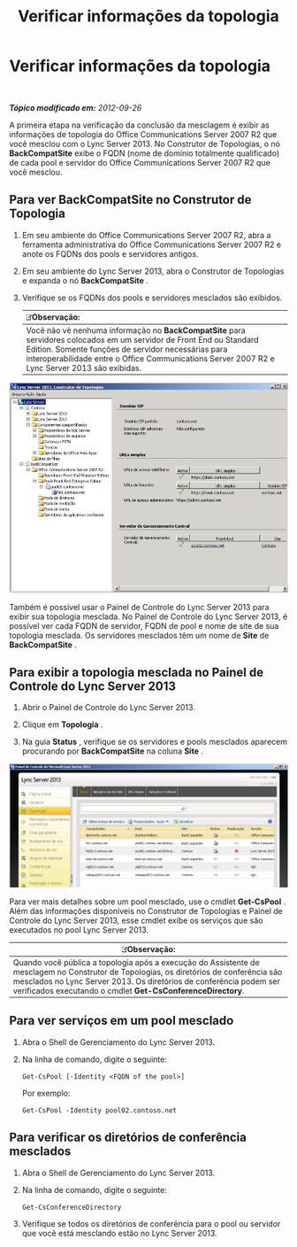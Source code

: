 ﻿---
title: Verificar informações da topologia
TOCTitle: Verificar informações da topologia
ms:assetid: aa4c424e-f87c-4be6-8df6-a0cd193b11fc
ms:mtpsurl: https://technet.microsoft.com/pt-br/library/JJ205151(v=OCS.15)
ms:contentKeyID: 49307753
ms.date: 05/19/2016
mtps_version: v=OCS.15
ms.translationtype: HT
---

# Verificar informações da topologia

 

_**Tópico modificado em:** 2012-09-26_

A primeira etapa na verificação da conclusão da mesclagem é exibir as informações de topologia do Office Communications Server 2007 R2 que você mesclou com o Lync Server 2013. No Construtor de Topologias, o nó **BackCompatSite** exibe o FQDN (nome de domínio totalmente qualificado) de cada pool e servidor do Office Communications Server 2007 R2 que você mesclou.

## Para ver BackCompatSite no Construtor de Topologia

1.  Em seu ambiente do Office Communications Server 2007 R2, abra a ferramenta administrativa do Office Communications Server 2007 R2 e anote os FQDNs dos pools e servidores antigos.

2.  Em seu ambiente do Lync Server 2013, abra o Construtor de Topologias e expanda o nó **BackCompatSite** .

3.  Verifique se os FQDNs dos pools e servidores mesclados são exibidos.
    
    <table>
    <thead>
    <tr class="header">
    <th><img src="images/Gg425756.note(OCS.15).gif" title="note" alt="note" />Observação:</th>
    </tr>
    </thead>
    <tbody>
    <tr class="odd">
    <td>Você não vê nenhuma informação no <strong>BackCompatSite</strong> para servidores colocados em um servidor de Front End ou Standard Edition. Somente funções de servidor necessárias para interoperabilidade entre o Office Communications Server 2007 R2 e Lync Server 2013 são exibidas.</td>
    </tr>
    </tbody>
    </table>


![Caixa de diálogo BackCompatSite do Construtor de Topologia](images/JJ205243.62751c76-f018-4c6d-bb48-c61ef8974d31(OCS.15).jpg "Caixa de diálogo BackCompatSite do Construtor de Topologia")

Também é possível usar o Painel de Controle do Lync Server 2013 para exibir sua topologia mesclada. No Painel de Controle do Lync Server 2013, é possível ver cada FQDN de servidor, FQDN de pool e nome de site de sua topologia mesclada. Os servidores mesclados têm um nome de **Site** de **BackCompatSite** .

## Para exibir a topologia mesclada no Painel de Controle do Lync Server 2013

1.  Abrir o Painel de Controle do Lync Server 2013.

2.  Clique em **Topologia** .

3.  Na guia **Status** , verifique se os servidores e pools mesclados aparecem procurando por **BackCompatSite** na coluna **Site** .

![Painel de Controle do Lync Server mostrando a topologia mesclada](images/JJ205151.f986ddd4-2040-454d-9389-7f6154b59cc9(OCS.15).jpg "Painel de Controle do Lync Server mostrando a topologia mesclada")

Para ver mais detalhes sobre um pool mesclado, use o cmdlet **Get-CsPool** . Além das informações disponíveis no Construtor de Topologias e Painel de Controle do Lync Server 2013, esse cmdlet exibe os serviços que são executados no pool Lync Server 2013.

<table>
<thead>
<tr class="header">
<th><img src="images/Gg425756.note(OCS.15).gif" title="note" alt="note" />Observação:</th>
</tr>
</thead>
<tbody>
<tr class="odd">
<td>Quando você pública a topologia após a execução do Assistente de mesclagem no Construtor de Topologias, os diretórios de conferência são mesclados no Lync Server 2013. Os diretórios de conferência podem ser verificados executando o cmdlet <strong>Get-CsConferenceDirectory</strong>.</td>
</tr>
</tbody>
</table>


## Para ver serviços em um pool mesclado

1.  Abra o Shell de Gerenciamento do Lync Server 2013.

2.  Na linha de comando, digite o seguinte:
    
        Get-CsPool [-Identity <FQDN of the pool>]
    
    Por exemplo:
    
        Get-CsPool -Identity pool02.contoso.net

## Para verificar os diretórios de conferência mesclados

1.  Abra o Shell de Gerenciamento do Lync Server 2013.

2.  Na linha de comando, digite o seguinte:
    
        Get-CsConferenceDirectory

3.  Verifique se todos os diretórios de conferência para o pool ou servidor que você está mesclando estão no Lync Server 2013.

